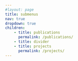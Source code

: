 ```yaml
---
#layout: page
title: submenus
nav: true
dropdown: true
children: 
    - title: publications
      permalink: /publications/
    - title: divider
    - title: projects
      permalink: /projects/
---
```

